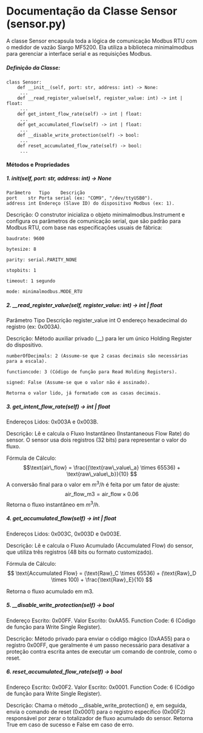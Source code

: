 # Documentação da Classe Sensor (sensor.py)

A classe Sensor encapsula toda a lógica de comunicação Modbus RTU com o medidor de vazão Siargo MF5200. Ela utiliza a biblioteca minimalmodbus para gerenciar a interface serial e as requisições Modbus.

##### Definição da Classe:

    class Sensor:
        def __init__(self, port: str, address: int) -> None:
         ...
        def __read_register_value(self, register_value: int) -> int | float:
         ...
        def get_intent_flow_rate(self) -> int | float:
         ...
        def get_accumulated_flow(self) -> int | float:
         ...
        def __disable_write_protection(self) -> bool:
         ...
        def reset_accumulated_flow_rate(self) -> bool:
         ...

#### Métodos e Propriedades

##### 1. __init__(self, port: str, address: int) -> None

    Parâmetro	Tipo	Descrição
    port	str	Porta serial (ex: "COM9", "/dev/ttyUSB0").
    address	int	Endereço (Slave ID) do dispositivo Modbus (ex: 1).

Descrição: O construtor inicializa o objeto minimalmodbus.Instrument e configura os parâmetros de comunicação serial, que são padrão para Modbus RTU, com base nas especificações usuais de fábrica:

    baudrate: 9600

    bytesize: 8

    parity: serial.PARITY_NONE

    stopbits: 1

    timeout: 1 segundo

    mode: minimalmodbus.MODE_RTU

##### 2. __read_register_value(self, register_value: int) -> int | float

Parâmetro	Tipo	Descrição
register_value	int	O endereço hexadecimal do registro (ex: 0x003A).

Descrição: Método auxiliar privado (__) para ler um único Holding Register do dispositivo.

    numberOfDecimals: 2 (Assume-se que 2 casas decimais são necessárias para a escala).

    functioncode: 3 (Código de função para Read Holding Registers).

    signed: False (Assume-se que o valor não é assinado).

    Retorna o valor lido, já formatado com as casas decimais.

##### 3. get_intent_flow_rate(self) -> int | float

Endereços Lidos: 0x003A e 0x003B.

Descrição: Lê e calcula o Fluxo Instantâneo (Instantaneous Flow Rate) do sensor. O sensor usa dois registros (32 bits) para representar o valor do fluxo.

Fórmula de Cálculo:
$$\text{air\_flow} = \frac{(\text{raw\_value\_a} \times 65536) + \text{raw\_value\_b}}{10} $$A conversão final para o valor em $m^3/h$ é feita por um fator de ajuste: $$\text{air\_flow\_m3} = \text{air\_flow} \times 0.06 $$Retorna o fluxo instantâneo em $m^3/h$. 

##### 4. get_accumulated_flow(self) -> int | float 

Endereços Lidos: 0x003C, 0x003D e 0x003E.

 Descrição: Lê e calcula o Fluxo Acumulado (Accumulated Flow) do sensor, que utiliza três registros (48 bits ou formato customizado). 

Fórmula de Cálculo:
$$
\text{Accumulated Flow} = (\text{Raw}_C \times 65536) + (\text{Raw}_D \times 100) + \frac{\text{Raw}_E}{10}
$$

 
Retorna o fluxo acumulado em m3.

##### 5. __disable_write_protection(self) -> bool

Endereço Escrito: 0x00FF. Valor Escrito: 0xAA55. Function Code: 6 (Código de função para Write Single Register).

Descrição: Método privado para enviar o código mágico (0xAA55) para o registro 0x00FF, que geralmente é um passo necessário para desativar a proteção contra escrita antes de executar um comando de controle, como o reset.

##### 6. reset_accumulated_flow_rate(self) -> bool

Endereço Escrito: 0x00F2. Valor Escrito: 0x0001. Function Code: 6 (Código de função para Write Single Register).

Descrição: Chama o método __disable_write_protection() e, em seguida, envia o comando de reset (0x0001) para o registro específico (0x00F2) responsável por zerar o totalizador de fluxo acumulado do sensor. Retorna True em caso de sucesso e False em caso de erro.